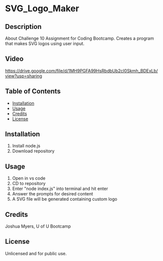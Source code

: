 # SVG_Logo_Maker

## Description
About
Challenge 10 Assignment for Coding Bootcamp. Creates a program that makes SVG logos using user input.

## Video
https://drive.google.com/file/d/1MH9PGFA99HsRbdbUb2cI0Skmh_BDExLb/view?usp=sharing

## Table of Contents
- [Installation](#installation)
- [Usage](#usage)
- [Credits](#credits)
- [License](#license)

## Installation
1) Install node.js  
2) Download repository

## Usage
1) Open in vs code  
2) CD to repository  
3) Enter "node index.js" into terminal and hit enter  
4) Answer the prompts for desired content
5) A SVG file will be generated containing custom logo

## Credits
Joshua Myers, U of U Bootcamp  

## License
Unlicensed and for public use.
